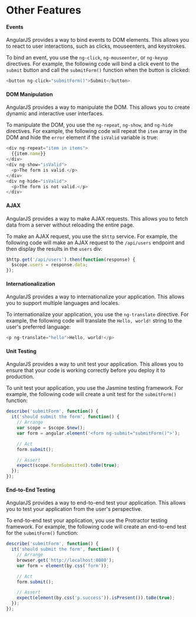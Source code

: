 # Other Features

#### Events

AngularJS provides a way to bind events to DOM elements. This allows you to react to user interactions, such as clicks, mouseenters, and keystrokes.

To bind an event, you use the `ng-click`, `ng-mouseenter`, or `ng-keyup` directives. For example, the following code will bind a click event to the `submit` button and call the `submitForm()` function when the button is clicked:

```js
<button ng-click="submitForm()">Submit</button>
```

#### DOM Manipulation

AngularJS provides a way to manipulate the DOM. This allows you to create dynamic and interactive user interfaces.

To manipulate the DOM, you use the `ng-repeat`, `ng-show`, and `ng-hide` directives. For example, the following code will repeat the `item` array in the DOM and hide the `error` element if the `isValid` variable is true:

```js
<div ng-repeat="item in items">
  {{item.name}}
</div>
<div ng-show="isValid">
  <p>The form is valid.</p>
</div>
<div ng-hide="isValid">
  <p>The form is not valid.</p>
</div>
```

#### AJAX

AngularJS provides a way to make AJAX requests. This allows you to fetch data from a server without reloading the entire page.

To make an AJAX request, you use the `$http` service. For example, the following code will make an AJAX request to the `/api/users` endpoint and then display the results in the `users` div:

```js
$http.get('/api/users').then(function(response) {
  $scope.users = response.data;
});
```

#### Internationalization

AngularJS provides a way to internationalize your application. This allows you to support multiple languages and locales.

To internationalize your application, you use the `ng-translate` directive. For example, the following code will translate the `Hello, world!` string to the user's preferred language:

```js
<p ng-translate="hello">Hello, world!</p>
```

#### Unit Testing

AngularJS provides a way to unit test your application. This allows you to ensure that your code is working correctly before you deploy it to production.

To unit test your application, you use the Jasmine testing framework. For example, the following code will create a unit test for the `submitForm()` function:

```js
describe('submitForm', function() {
  it('should submit the form', function() {
    // Arrange
    var scope = $scope.$new();
    var form = angular.element('<form ng-submit="submitForm()">');

    // Act
    form.submit();

    // Assert
    expect(scope.formSubmitted).toBe(true);
  });
});
```

#### End-to-End Testing

AngularJS provides a way to end-to-end test your application. This allows you to test your application from the user's perspective.

To end-to-end test your application, you use the Protractor testing framework. For example, the following code will create an end-to-end test for the `submitForm()` function:

```js
describe('submitForm', function() {
  it('should submit the form', function() {
    // Arrange
    browser.get('http://localhost:8080');
    var form = element(by.css('form'));

    // Act
    form.submit();

    // Assert
    expect(element(by.css('p.success')).isPresent()).toBe(true);
  });
});
```


